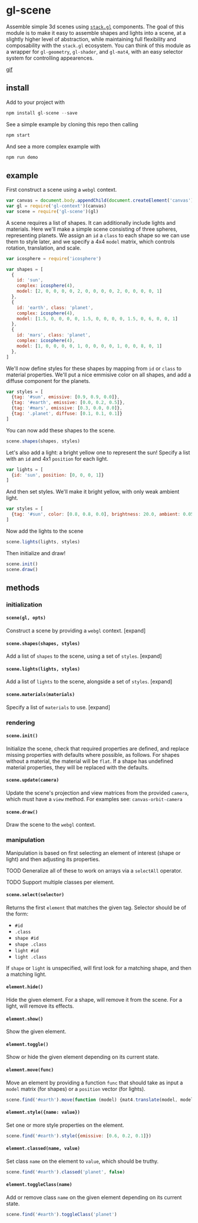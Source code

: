 # gl-scene

Assemble simple 3d scenes using [`stack.gl`](http://stack.gl) components. The goal of this module is to make it easy to assemble shapes and lights into a scene, at a slightly higher level of abstraction, while maintaining full flexibility and composability with the `stack.gl` ecosystem. You can think of this module as a wrapper for `gl-geometry`, `gl-shader`, and `gl-mat4`, with an easy selector system for controlling appearences.

[gif](gifs/christmas.gif)

## install

Add to your project with

```javascript
npm install gl-scene --save
```

See a simple example by cloning this repo then calling

```javascript
npm start
```

And see a more complex example with

```javascript
npm run demo
```

## example

First construct a scene using a `webgl` context.

```javascript
var canvas = document.body.appendChild(document.createElement('canvas'))
var gl = require('gl-context')(canvas)
var scene = require('gl-scene')(gl)
```

A scene requires a list of shapes. It can additionally include lights and materials. Here we'll make a simple scene consisting of three spheres, representing planets. We assign an `id` a `class` to each shape so we can use them to style later, and we specify a 4x4 `model` matrix, which controls rotation, translation, and scale.

```javascript
var icosphere = require('icosphere')

var shapes = [
  {
    id: 'sun',
    complex: icosphere(4),
    model: [2, 0, 0, 0, 0, 2, 0, 0, 0, 0, 2, 0, 0, 0, 0, 1]
  },
  {
    id: 'earth', class: 'planet',
    complex: icosphere(4),
    model: [1.5, 0, 0, 0, 0, 1.5, 0, 0, 0, 0, 1.5, 0, 6, 0, 0, 1]
  },
  {
    id: 'mars', class: 'planet',
    complex: icosphere(4),
    model: [1, 0, 0, 0, 0, 1, 0, 0, 0, 0, 1, 0, 0, 8, 0, 1]
  },
]
```

We'll now define styles for these shapes by mapping from `id` or `class` to material properties. We'll put a nice emmisive color on all shapes, and add a diffuse component for the planets.

```javascript
var styles = [
  {tag: '#sun', emissive: [0.9, 0.9, 0.0]},
  {tag: '#earth', emissive: [0.0, 0.2, 0.5]},
  {tag: '#mars', emissive: [0.3, 0.0, 0.0]},
  {tag: '.planet', diffuse: [0.1, 0.1, 0.1]}
]
```

You can now add these shapes to the scene.

```javascript
scene.shapes(shapes, styles)
```

Let's also add a light: a bright yellow one to represent the sun! Specify a list with an `id` and 4x1 `position` for each light.

```javascript
var lights = [
  {id: 'sun', position: [0, 0, 0, 1]}
]
```

And then set styles. We'll make it bright yellow, with only weak ambient light.

```javascript
var styles = [
  {tag: '#sun', color: [0.8, 0.8, 0.0], brightness: 20.0, ambient: 0.05, attenuation: 0.01}
]
```

Now add the lights to the scene

```javascript
scene.lights(lights, styles)
```

Then initialize and draw!

```javascript
scene.init()
scene.draw()
```

## methods

### initialization

#### `scene(gl, opts)`

Construct a scene by providing a `webgl` context. [expand]

#### `scene.shapes(shapes, styles)`

Add a list of `shapes` to the scene, using a set of `styles`. [expand]

#### `scene.lights(lights, styles)`

Add a list of `lights` to the scene, alongside a set of `styles`. [expand]

#### `scene.materials(materials)`

Specify a list of `materials` to use. [expand]

### rendering

#### `scene.init()`

Initialize the scene, check that required properties are defined, and replace missing properties with defaults where possible, as follows. For shapes without a material, the material will be `flat`. If a shape has undefined material properties, they will be replaced with the defaults.

#### `scene.update(camera)`

Update the scene's projection and view matrices from the provided `camera`, which must have a `view` method. For examples see: `canvas-orbit-camera`

#### `scene.draw()`

Draw the scene to the `webgl` context.

### manipulation

Manipulation is based on first selecting an element of interest (shape or light) and then adjusting its properties.

TOOD Generalize all of these to work on arrays via a `selectAll` operator.

TODO Support multiple classes per element.

#### `scene.select(selector)`

Returns the first `element` that matches the given tag. Selector should be of the form:
- `#id`
- `.class`
- `shape #id` 
- `shape .class`
- `light #id`
- `light .class`

If `shape` or `light` is unspecified, will first look for a matching shape, and then a matching light.


#### `element.hide()`

Hide the given element. For a shape, will remove it from the scene. For a light, will remove its effects.

#### `element.show()`

Show the given element.

#### `element.toggle()`

Show or hide the given element depending on its current state.

#### `element.move(func)`

Move an element by providing a function `func` that should take as input a `model` matrix (for shapes) or a `position` vector (for lights).

```javascript
scene.find('#earth').move(function (model) {mat4.translate(model, model, [0, 5, 0])})
```

#### `element.style({name: value})`

Set one or more style properties on the element.

```javascript
scene.find('#earth').style({emissive: [0.6, 0.2, 0.1]})
```

#### `element.classed(name, value)`

Set class `name` on the element to `value`, which should be truthy.

```javascript
scene.find('#earth').classed('planet', false)
```

#### `element.toggleClass(name)`

Add or remove class `name` on the given element depending on its current state.

```javascript
scene.find('#earth').toggleClass('planet')
```


